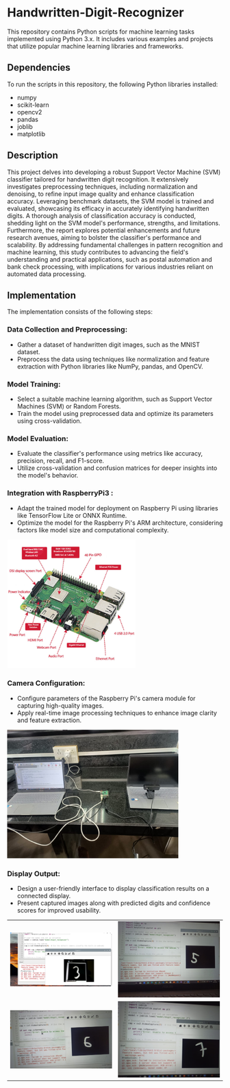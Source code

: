 # Handwritten-Digit-Recognizer

This repository contains Python scripts for machine learning tasks implemented using Python 3.x. It includes various examples and projects that utilize popular machine learning libraries and frameworks.

## Dependencies


To run the scripts in this repository,  the following Python libraries installed:

- numpy
- scikit-learn
- opencv2
- pandas
- joblib
- matplotlib
## Description
This project delves into developing a robust Support Vector Machine (SVM) classifier tailored for handwritten digit recognition. It extensively investigates preprocessing techniques, including normalization and denoising, to refine input image quality and enhance classification accuracy. Leveraging benchmark datasets, the SVM model is trained and evaluated, showcasing its efficacy in accurately identifying handwritten digits. A thorough analysis of classification accuracy is conducted, shedding light on the SVM model's performance, strengths, and limitations. Furthermore, the report explores potential enhancements and future research avenues, aiming to bolster the classifier's performance and scalability. By addressing fundamental challenges in pattern recognition and machine learning, this study contributes to advancing the field's understanding and practical applications, such as postal automation and bank check processing, with implications for various industries reliant on automated data processing.

## Implementation



The implementation consists of the following steps:

### Data Collection and Preprocessing:

- Gather a dataset of handwritten digit images, such as the MNIST dataset.
- Preprocess the data using techniques like normalization and feature extraction with Python libraries like NumPy, pandas, and OpenCV.

### Model Training:

- Select a suitable machine learning algorithm, such as Support Vector Machines (SVM) or Random Forests.
- Train the model using preprocessed data and optimize its parameters using cross-validation.

### Model Evaluation:

- Evaluate the classifier's performance using metrics like accuracy, precision, recall, and F1-score.
- Utilize cross-validation and confusion matrices for deeper insights into the model's behavior.

### Integration with RaspberryPi3 :

- Adapt the trained model for deployment on Raspberry Pi using libraries like TensorFlow Lite or ONNX Runtime.
- Optimize the model for the Raspberry Pi's ARM architecture, considering factors like model size and computational complexity.
<img src="https://github.com/N1r2a3j/Handwritten-Digit-Recognizer/blob/main/raspberrypi3.jpg" alt="Raspberry Pi 3" width="300"/>

### Camera Configuration:

- Configure parameters of the Raspberry Pi's camera module for capturing high-quality images.
- Apply real-time image processing techniques to enhance image clarity and feature extraction.
<img src="Images_and_Video/WhatsApp Image 2024-04-06 at 2.00.32 PM (1).jpeg" alt="Setup" width="400"/>

### Display Output:

- Design a user-friendly interface to display classification results on a connected display.
- Present captured images along with predicted digits and confidence scores for improved usability.

<table>
  <tr>
    <td>
      <img src="Images_and_Video/Capture.JPG" alt="Setup" width="400"/>
    </td>
    <td>
      <img src="Images_and_Video/img1.jpg" alt="Setup" width="400"/>
    </td>
  </tr>
  <tr>
    <td>
      <img src="Images_and_Video/img2.jpg" alt="Setup" width="400"/>
    </td>
    <td>
      <img src="Images_and_Video/img3.jpg" alt="Setup" width="400"/>
    </td>
  </tr>
</table>




